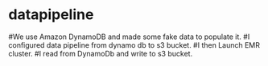 # datapipeline

#We use Amazon DynamoDB and made some fake data to populate it.
#I configured data pipeline from dynamo db to s3 bucket. 
#I then Launch EMR cluster. 
#I read from DynamoDb and write to s3 bucket.  

